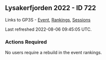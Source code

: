 ## Lysakerfjorden 2022 - ID 722

Links to GP3S - [Event](https://www.gps-speedsurfing.com/default.aspx?mnu=event&val=722), [Rankings](https://www.gps-speedsurfing.com/default.aspx?mnu=eventranking&val=722), [Sessions](https://www.gps-speedsurfing.com/default.aspx?mnu=eventsessions&val=722)

Last refreshed 2022-08-06 09:45:05 UTC.

### Actions Required

No users require a rebuild in the event rankings.

